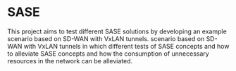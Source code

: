 # SASE
 This project aims to test different SASE solutions by developing an example scenario based on SD-WAN with VxLAN tunnels. scenario based on SD-WAN with VxLAN tunnels in which different tests of SASE concepts and how to alleviate SASE concepts and how the consumption of unnecessary resources in the network can be alleviated.
